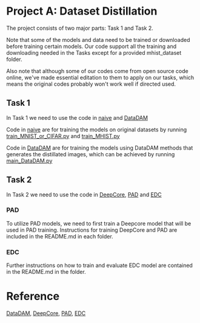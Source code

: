 # Project A: Dataset Distillation
The project consists of two major parts: Task 1 and Task 2. 

Note that some of the models and data need to be trained or downloaded before training certain models. Our code support all the training and downloading needed in the Tasks except for a provided mhist_dataset folder.

Also note that although some of our codes come from open source code online, we've made essential editation to them to apply on our tasks, which means the original codes probably won't work well if directed used.

## Task 1
In Task 1 we need to use the code in [naive](./naive) and [DataDAM](./DataDAM)

Code in [naive](./naive) are for training the models on original datasets by running [train_MNIST_or_CIFAR.py](./naive/train_MNIST_or_CIFAR.py) and [train_MHIST.py](./naive/train_MHIST.py)

Code in [DataDAM](./DataDAM) are for training the models using DataDAM methods that generates the distillated images, which can be achieved by running [main_DataDAM.py](./DataDAM/main_DataDAM.py)

## Task 2
In Task 2 we need to use the code in [DeepCore](./DeepCore), [PAD](./PAD) and [EDC](./EDC)

### PAD
To utilize PAD models, we need to first train a Deepcore model that will be used in PAD training. Instructions for training DeepCore and PAD are included in the README.md in each folder.

### EDC
Further instructions on how to train and evaluate EDC model are contained in the README.md in the folder.

# Reference
[DataDAM](https://github.com/DataDistillation/DataDAM), [DeepCore](https://github.com/patrickzh/deepcore), [PAD]([https://github.com/Lihua-Jing/PAD](https://github.com/NUS-HPC-AI-Lab/PAD)), [EDC](https://github.com/snu-mllab/Efficient-Dataset-Condensation)
